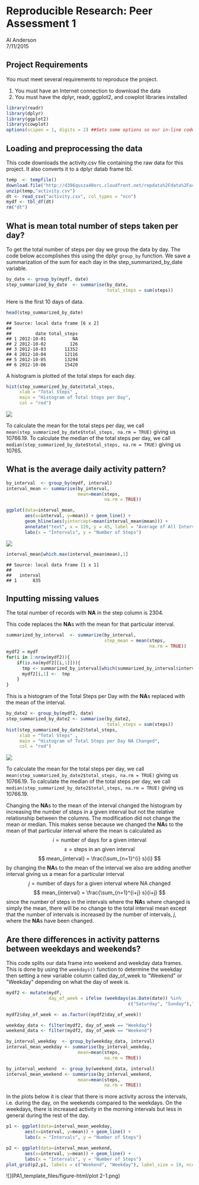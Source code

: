 # Reproducible Research: Peer Assessment 1
Al Anderson  
7/11/2015  

## Project Requirements
You must meet several requirements to reproduce the project.

1. You must have an Internet connection to download the data
2. You must have the dplyr, readr, ggplot2, and cowplot libraries installed

```r
library(readr)
library(dplyr)
library(ggplot2)
library(cowplot)
options(scipen = 1, digits = 2) ##Sets some options so our in-line code prints out numbers correctly
```

## Loading and preprocessing the data
This code downloads the activity.csv file containing the raw data for this project. It also converts it to a dplyr datab frame tbl.


```r
temp  <- tempfile()
download.file("http://d396qusza40orc.cloudfront.net/repdata%2Fdata%2Factivity.zip", temp, mode = "wb")
unzip(temp,"activity.csv")
dt <- read_csv("activity.csv", col_types = "ncn")
mydf <- tbl_df(dt)
rm("dt")
```

## What is mean total number of steps taken per day?
To get the total number of steps per day we group the data by day. The code below accomplishes this using the dplyr `group_by` function. We save a summarization of the sum for each day in the step_summarized_by_date variable.


```r
by_date <- group_by(mydf, date)
step_summarized_by_date  <- summarise(by_date, 
                                      total_steps = sum(steps))
```
Here is the first 10 days of data.

```r
head(step_summarized_by_date)
```

```
## Source: local data frame [6 x 2]
## 
##         date total_steps
## 1 2012-10-01          NA
## 2 2012-10-02         126
## 3 2012-10-03       11352
## 4 2012-10-04       12116
## 5 2012-10-05       13294
## 6 2012-10-06       15420
```
A histogram is plotted of the total steps for each day.

```r
hist(step_summarized_by_date$total_steps, 
     xlab = "Total Steps" , 
     main = "Histogram of Total Steps per Day", 
     col = "red")
```

![](PA1_template_files/figure-html/plot-1.png) 

To calculate the mean for the total steps per day, we call `mean(step_summarized_by_date$total_steps, na.rm = TRUE)` giving us 10766.19. To calculate the median of the total steps per day, we call `median(step_summarized_by_date$total_steps, na.rm = TRUE)` giving us 10765.

## What is the average daily activity pattern?


```r
by_interval  <- group_by(mydf, interval)
interval_mean <- summarise(by_interval, 
                           mean=mean(steps, 
                                     na.rm = TRUE))
```

```r
ggplot(data=interval_mean, 
       aes(x=interval, y=mean)) + geom_line() +   
       geom_hline(aes(yintercept=mean(interval_mean$mean))) +
       annotate("text", x = 120, y = 45, label = "Average of All Intervals", size = 2) +
       labs(x = "Intervals", y = "Number of Steps")
```

![](PA1_template_files/figure-html/plot2-1.png) 


```r
interval_mean[which.max(interval_mean$mean),1]
```

```
## Source: local data frame [1 x 1]
## 
##   interval
## 1      835
```



## Inputting missing values

The total number of records with **NA** in the step column is 2304.

This code replaces the **NA**s with the mean for that particular interval.

```r
summarized_by_interval  <- summarize(by_interval, 
                                     step_mean = mean(steps, 
                                                      na.rm = TRUE))
mydf2 = mydf
for(i in 1:nrow(mydf2)){
    if(is.na(mydf2[[i,1]])){
      tmp <- summarized_by_interval[which(summarized_by_interval$interval == mydf2[[i,3]]),2]
      mydf2[i,1] <-  tmp
    }
}
```
This is a histogram of the Total Steps per Day with the **NA**s replaced with the mean of the interval.

```r
by_date2 <- group_by(mydf2, date)
step_summarized_by_date2 <- summarise(by_date2, 
                                      total_steps = sum(steps))
hist(step_summarized_by_date2$total_steps, 
     xlab = "Total Steps" , 
     main = "Histogram of Total Steps per Day NA Changed", 
     col = "red")
```

![](PA1_template_files/figure-html/histogram2-1.png) 

To calculate the mean for the total steps per day, we call `mean(step_summarized_by_date2$total_steps, na.rm = TRUE)` giving us 10766.19. To calculate the median of the total steps per day, we call `median(step_summarized_by_date2$total_steps, na.rm = TRUE)` giving us 10766.19.

Changing the **NA**s to the mean of the interval changed the histogram by increasing the number of steps in a given interval but not the relative relationship between the columns. The modification did not change the mean or median. This makes sense because we changed the **NA**s to the mean of that particular interval where the mean is calculated as 
$$ i = \text{number of days for a given interval} $$
$$ s = \text{steps in an given interval} $$
$$ mean_{interval} = \frac{\sum_{n=1}^{i} s}{i} $$ 
by changing the **NA**s to the mean of the interval we also are adding another interval giving us a mean for a particular interval
$$ j = \text{number of days for a given interval where NA changed} $$
$$ mean_{interval} = \frac{\sum_{n=1}^{i+j} s}{i+j} $$ 
since the number of steps in the intervals where the **NA**s where changed is simply the mean, there will be no change to the total interval mean except that the number of intervals is increased by the number of intervals, $j$, where the **NA**s have been changed.


## Are there differences in activity patterns between weekdays and weekends?
This code splits our data frame into weekend and weekday data frames. This is done by using the `weekdays()` function to determine the weekday then setting a new variable column called day_of_week to "Weekend" or "Weekday" depending on what the day of week is.

```r
mydf2 <- mutate(mydf, 
                day_of_week = ifelse (weekdays(as.Date(date)) %in% 
                                              c("Saturday", "Sunday"),"Weekend","Weekday"))

mydf2$day_of_week <- as.factor((mydf2$day_of_week))

weekday_data <- filter(mydf2, day_of_week == "Weekday")
weekend_data <- filter(mydf2, day_of_week == "Weekend")

by_interval_weekday  <- group_by(weekday_data, interval)
interval_mean_weekday <- summarise(by_interval_weekday, 
                           mean=mean(steps, 
                                     na.rm = TRUE))

by_interval_weekend  <- group_by(weekend_data, interval)
interval_mean_weekend <- summarise(by_interval_weekend, 
                           mean=mean(steps, 
                                     na.rm = TRUE))
```

In the plots below it is clear that there is more activity across the intervals, i.e. during the day, on the weekends compared to the weekdays. On the weekdays, there is increased activity in the morning intervals but less in general during the rest of the day.

```r
p1 <- ggplot(data=interval_mean_weekday, 
       aes(x=interval, y=mean)) + geom_line() +   
       labs(x = "Intervals", y = "Number of Steps")

p2 <- ggplot(data=interval_mean_weekend, 
       aes(x=interval, y=mean)) + geom_line() +   
       labs(x = "Intervals", y = "Number of Steps")
plot_grid(p2,p1, labels = c("Weekend", "Weekday"), label_size = 10, ncol=1, nrow = 2)
```

![](PA1_template_files/figure-html/plot 2-1.png) 




